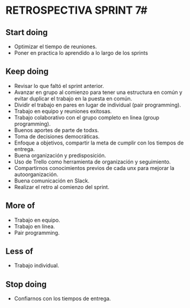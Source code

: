 # RETROSPECTIVA SPRINT 7#

## Start doing ##
* Optimizar el tiempo de reuniones.
* Poner en practica lo aprendido a lo largo de los sprints


## Keep doing ##
* Revisar lo que faltó el sprint anterior.
* Avanzar en grupo al comienzo para tener una estructura en común y evitar duplicar el trabajo en la puesta en común.
* Dividir el trabajo en pares en lugar de individual (pair programming).
* Trabajo en equipo y reuniones exitosas. 
* Trabajo colaborativo con el grupo completo en linea (group programming). 
* Buenos aportes de parte de todxs. 
* Toma de decisiones democráticas.
* Enfoque a objetivos, compartir la meta de cumplir con los tiempos de entrega.
* Buena organización y predisposición.
* Uso de Trello como herramienta de organización y seguimiento. 
* Compartirnos conocimientos previos de cada unx para mejorar la autoorganización.
* Buena comunicación en Slack.
* Realizar el retro al comienzo del sprint.


## More of ## 
* Trabajo en equipo. 
* Trabajo en línea.
* Pair programming.

## Less of ## 
* Trabajo individual.


## Stop doing ##
* Confiarnos con los tiempos de entrega.
